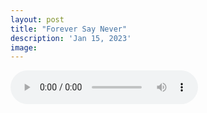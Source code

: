 ```yaml
---
layout: post
title: "Forever Say Never"
description: 'Jan 15, 2023'
image:
---
```


<audio controls preload="metadata">
  <source src="https://docs.google.com/uc?export=open&id=1uHGuORX08MdJnVtdiRCxUNOaq_EZ4Le-" type="audio/mp3">
Your browser does not support the audio element.
</audio>
